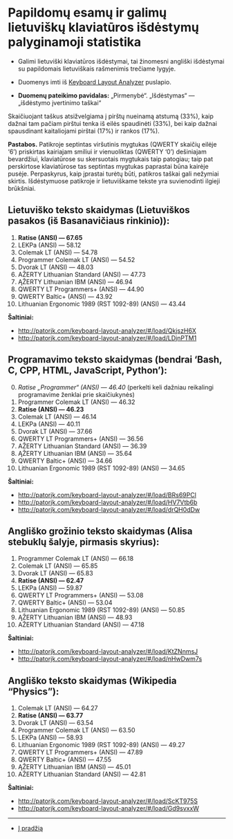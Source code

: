 
# Papildomų esamų ir galimų lietuviškų klaviatūros išdėstymų palyginamoji statistika

+ Galimi lietuviški klaviatūros išdėstymai, tai žinomesni angliški išdėstymai su papildomais lietuviškais rašmenimis trečiame lygyje.

+ Duomenys imti iš [Keyboard Layout Analyzer](http://patorjk.com/keyboard-layout-analyzer/#/main) puslapio.

+ __Duomenų pateikimo pavidalas:__ „Pirmenybė“. „Išdėstymas“ — „išdėstymo įvertinimo taškai“

Skaičiuojant taškus atsižvelgiama į pirštų nueinamą atstumą (33%), kaip dažnai tam pačiam pirštui tenka iš eilės spaudinėti (33%), bei kaip dažnai spausdinant kaitaliojami pirštai (17%) ir rankos (17%).

__Pastabos.__ Patikroje septintas viršutinis mygtukas (QWERTY skaičių eilėje ‘6’) priskirtas kairiajam smiliui ir vienuoliktas (QWERTY ‘0’) dešiniajam bevardžiui, klaviatūrose su skersuotais mygtukais taip patogiau; taip pat perskirtose klaviatūrose tas septintas mygtukas paprastai būna kairėje pusėje. Perpaskyrus, kaip įprastai turėtų būti, patikros taškai gali nežymiai skirtis. Išdėstymuose patikroje ir lietuviškame tekste yra suvienodinti ilgieji brūkšniai.

## Lietuviško teksto skaidymas (Lietuviškos pasakos (iš Basanavičiaus rinkinio)):

1. __Ratise (ANSI) — 67.65__
2. LEKPa (ANSI) — 58.12
3. Colemak LT (ANSI) — 54.78
4. Programmer Colemak LT (ANSI) — 54.52
5. Dvorak LT (ANSI) — 48.03
6. AŽERTY Lithuanian Standard (ANSI) — 47.73
7. ĄŽERTY Lithuanian IBM (ANSI) — 46.94
8. QWERTY LT Programmers+ (ANSI) — 44.90
9. QWERTY Baltic+ (ANSI) — 43.92
10. Lithuanian Ergonomic 1989 (RST 1092-89) (ANSI) — 43.44

__Šaltiniai:__

+ http://patorjk.com/keyboard-layout-analyzer/#/load/QkjszH6X
+ http://patorjk.com/keyboard-layout-analyzer/#/load/LDjnPTM1

## Programavimo teksto skaidymas (bendrai ‘Bash, C, CPP, HTML, JavaScript, Python’):

0. _Ratise „Programmer“ (ANSI) — 46.40_ (perkelti keli dažniau reikalingi programavime ženklai prie skaičiukynės)
1. Programmer Colemak LT (ANSI) — 46.32
2. __Ratise (ANSI) — 46.23__
3. Colemak LT (ANSI) — 46.14
4. LEKPa (ANSI) — 40.11
5. Dvorak LT (ANSI) — 37.66
6. QWERTY LT Programmers+ (ANSI) — 36.56
7. AŽERTY Lithuanian Standard (ANSI) — 36.39
8. ĄŽERTY Lithuanian IBM (ANSI) — 35.64
9. QWERTY Baltic+ (ANSI) — 34.66
10. Lithuanian Ergonomic 1989 (RST 1092-89) (ANSI) — 34.65

__Šaltiniai:__

+ http://patorjk.com/keyboard-layout-analyzer/#/load/BRs69PCl
+ http://patorjk.com/keyboard-layout-analyzer/#/load/HV7Vtb6b
+ http://patorjk.com/keyboard-layout-analyzer/#/load/drQH0dDw

## Angliško grožinio teksto skaidymas (Alisa stebuklų šalyje, pirmasis skyrius):

1. Programmer Colemak LT (ANSI) — 66.18
2. Colemak LT (ANSI) — 65.85
3. Dvorak LT (ANSI) — 65.83
4. __Ratise (ANSI) — 62.47__
5. LEKPa (ANSI) — 59.87
6. QWERTY LT Programmers+ (ANSI) — 53.08
7. QWERTY Baltic+ (ANSI) — 53.04
8. Lithuanian Ergonomic 1989 (RST 1092-89) (ANSI) — 50.85
9. ĄŽERTY Lithuanian IBM (ANSI) — 48.93
10. AŽERTY Lithuanian Standard (ANSI) — 47.18

__Šaltiniai:__

+ http://patorjk.com/keyboard-layout-analyzer/#/load/KtZNnmsJ
+ http://patorjk.com/keyboard-layout-analyzer/#/load/nHwDwm7s

## Angliško teksto skaidymas (Wikipedia “Physics”):

1. Colemak LT (ANSI) — 64.27
2. __Ratise (ANSI) — 63.77__
3. Dvorak LT (ANSI) — 63.54
4. Programmer Colemak LT (ANSI) — 63.50
5. LEKPa (ANSI) — 58.93
6. Lithuanian Ergonomic 1989 (RST 1092-89) (ANSI) — 49.27
7. QWERTY LT Programmers+ (ANSI) — 47.89
8. QWERTY Baltic+ (ANSI) — 47.55
9. ĄŽERTY Lithuanian IBM (ANSI) — 45.01
10. AŽERTY Lithuanian Standard (ANSI) — 42.81

__Šaltiniai:__

+ http://patorjk.com/keyboard-layout-analyzer/#/load/ScKT975S
+ http://patorjk.com/keyboard-layout-analyzer/#/load/Gd9svxxW

-----------------------------------------

+ [Į pradžią](../README.md)


